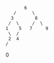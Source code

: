            6
       /      \
      3        8
     /  \     /  \
    1    5   7     9
     \  /       
     2  4
    /
   0